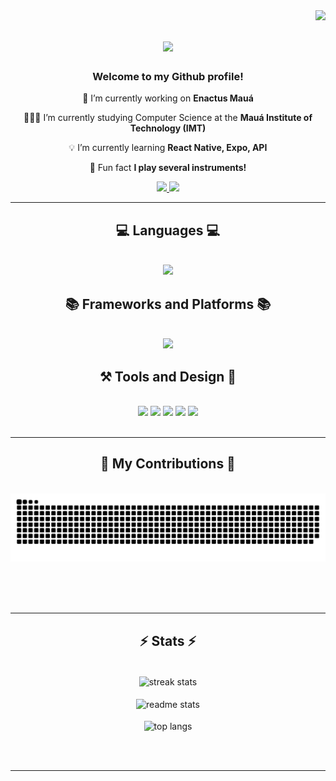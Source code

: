 <img align="right" src="https://visitor-badge.laobi.icu/badge?page_id=luckfero.luckfero" />

<h1 align="center">
    <img src="https://readme-typing-svg.herokuapp.com/?font=Righteous&size=35&center=true&vCenter=true&width=500&height=70&color=ff00c3&duration=4000&lines=Hi+There!+👋🏻;+I'm+Lucca+Oliveira!;" />
</h1>

<h3 align="center">Welcome to my Github profile! </h3>

<div align="center">
 
🔭 I’m currently working on **Enactus Mauá**

🧑🏻‍💻 I’m currently studying Computer Science at the **Mauá Institute of Technology (IMT)** 
 
💡 I’m currently learning **React Native, Expo, API**

🎸 Fun fact **I play several instruments!**

 </div>
 
<div align="center"> 
  <a href="mailto:luccaoliveira123@gmail.com">
    <img src="https://img.shields.io/badge/Gmail-333333?style=for-the-badge&logo=gmail&logoColor=red" />
  </a>
  <a href="https://www.linkedin.com/in/luccadesouzaoliveira" target="_blank">
    <img src="https://img.shields.io/badge/LinkedIn-0077B5?style=for-the-badge&logo=linkedin&logoColor=white" target="_blank" />
  </a>
</div>

 <hr/>
 
<h2 align="center">💻 Languages 💻</h2>
<br/>
<div align="center">
    <img src="https://skillicons.dev/icons?i=html,css,python,java,mysql,dart,flutter" /><br>
    
</div>
<h2 align="center">📚 Frameworks and Platforms 📚</h2>
<br/>
<div align="center">
    <img src="https://skillicons.dev/icons?i=react,javascript,typescript,vscode,github,figma,git,discord" /><br>
    
</div>
<h2 align="center">⚒️ Tools and Design 🎨</h2>
<br/>
<div align="center">
    <img src="https://img.shields.io/badge/Microsoft_Excel-217346?style=for-the-badge&logo=microsoft-excel&logoColor=white" />
    <img src="https://img.shields.io/badge/Microsoft_PowerPoint-B7472A?style=for-the-badge&logo=microsoft-powerpoint&logoColor=white" />
    <img src="https://img.shields.io/badge/Microsoft_Word-2B579A?style=for-the-badge&logo=microsoft-word&logoColor=white" />
    <img src="https://img.shields.io/badge/figma-%23F24E1E.svg?style=for-the-badge&logo=figma&logoColor=white" />
    <img src="https://img.shields.io/badge/Canva-%2300C4CC.svg?style=for-the-badge&logo=Canva&logoColor=white" />
    
<br>
    
</div>

<br/>
<hr/>

<div align="center">
  <h2>🐍 My Contributions 🐍</h2>
  <br>
  <img alt="snake eating my contributions" src="https://raw.githubusercontent.com/luckfero/luckfero/output/github-contribution-grid-snake.svg" />
  
  <br/><br/><br/>
</div>

<hr/>

<h2 align="center">⚡ Stats ⚡</h2>
<br>
<div align=center>
  <img width=400 align="center" src="https://streak-stats.demolab.com/?user=luckfero&count_private=true&theme=react&border_radius=10" alt="streak stats"/>
    <br>
    <br>
  <img width=400 align="center" src="https://github-readme-stats.vercel.app/api?username=luckfero&count_private=true&show_icons=true&theme=react&rank_icon=github&border_radius=10" alt="readme stats" />
    <br>
    <br>
  <img width=400 align="center" src="https://github-readme-stats.vercel.app/api/top-langs/?username=luckfero&hide=HTML&langs_count=8&layout=compact&theme=react&border_radius=10&size_weight=0.5&count_weight=0.5&exclude_repo=github-readme-stats" alt="top langs" />
</div>

<br/><br/>

<hr/>
